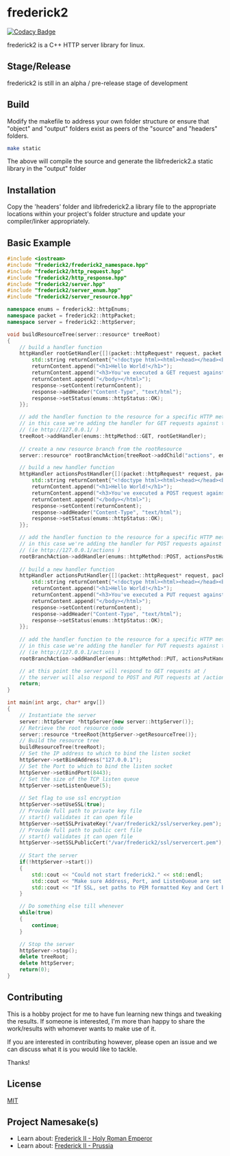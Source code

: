 # frederick2
[![Codacy Badge](https://api.codacy.com/project/badge/Grade/ad520bdcf77e402ca58ca18315d0b8c7)](https://www.codacy.com/manual/joseph.adomatis/frederick2?utm_source=github.com&amp;utm_medium=referral&amp;utm_content=DynasticSponge/frederick2&amp;utm_campaign=Badge_Grade)

frederick2 is a C++ HTTP server library for linux.

## Stage/Release

frederick2 is still in an alpha / pre-release stage of development

## Build

Modify the makefile to address your own folder structure or ensure that "object" and "output" folders exist as peers of the "source" and "headers" folders.

```bash
make static
```
The above will compile the source and generate the libfrederick2.a static library in the "output" folder

## Installation

Copy the 'headers' folder and libfrederick2.a library file to the appropriate locations within your project's folder structure and update your compiler/linker appropriately.

## Basic Example

```c++
#include <iostream>
#include "frederick2/frederick2_namespace.hpp"
#include "frederick2/http_request.hpp"
#include "frederick2/http_response.hpp"
#include "frederick2/server.hpp"
#include "frederick2/server_enum.hpp"
#include "frederick2/server_resource.hpp"

namespace enums = frederick2::httpEnums;
namespace packet = frederick2::httpPacket;
namespace server = frederick2::httpServer;

void buildResourceTree(server::resource* treeRoot)
{
    // build a handler function
    httpHandler rootGetHandler{[](packet::httpRequest* request, packet::httpResponse* response){
        std::string returnContent{"<!doctype html><html><head></head><body>"};
        returnContent.append("<h1>Hello World!</h1>");
        returnContent.append("<h3>You've executed a GET request against the root of 127.0.0.1</h3>");
        returnContent.append("</body></html>");
        response->setContent(returnContent);
        response->addHeader("Content-Type", "text/html");
        response->setStatus(enums::httpStatus::OK);
    }};

    // add the handler function to the resource for a specific HTTP method
    // in this case we're adding the handler for GET requests against the root resource
    // (ie http://127.0.0.1/ )
    treeRoot->addHandler(enums::httpMethod::GET, rootGetHandler);
    
    // create a new resource branch from the rootResource
    server::resource* rootBranchAction{treeRoot->addChild("actions", enums::resourceType::STATIC)};

    // build a new handler function    
    httpHandler actionsPostHandler{[](packet::httpRequest* request, packet::httpResponse* response){
        std::string returnContent{"<!doctype html><html><head></head><body>"};
        returnContent.append("<h1>Hello World!</h1>");
        returnContent.append("<h3>You've executed a POST request against /action of 127.0.0.1</h3>");
        returnContent.append("</body></html>");
        response->setContent(returnContent);
        response->addHeader("Content-Type", "text/html");
        response->setStatus(enums::httpStatus::OK);
    }};

    // add the handler function to the resource for a specific HTTP method
    // in this case we're adding the handler for POST requests against the 'actions'
    // (ie http://127.0.0.1/actions )
    rootBranchAction->addHandler(enums::httpMethod::POST, actionsPostHandler);
    
    // build a new handler function    
    httpHandler actionsPutHandler{[](packet::httpRequest* request, packet::httpResponse* response){
        std::string returnContent{"<!doctype html><html><head></head><body>"};
        returnContent.append("<h1>Hello World!</h1>");
        returnContent.append("<h3>You've executed a PUT request against /action of 127.0.0.1</h3>");
        returnContent.append("</body></html>");
        response->setContent(returnContent);
        response->addHeader("Content-Type", "text/html");
        response->setStatus(enums::httpStatus::OK);
    }};
    
    // add the handler function to the resource for a specific HTTP method
    // in this case we're adding the handler for PUT requests against the 'actions'
    // (ie http://127.0.0.1/actions )
    rootBranchAction->addHandler(enums::httpMethod::PUT, actionsPutHandler);

    // at this point the server will respond to GET requests at /
    // the server will also respond to POST and PUT requests at /actions
    return;
}

int main(int argc, char* argv[])
{
    // Instantiate the server
    server::httpServer *httpServer{new server::httpServer()};
    // Retrieve the root resource node
    server::resource *treeRoot{httpServer->getResourceTree()};
    // Build the resource tree
    buildResourceTree(treeRoot);
    // Set the IP address to which to bind the listen socket
    httpServer->setBindAddress("127.0.0.1");
    // Set the Port to which to bind the listen socket
    httpServer->setBindPort(8443);
    // Set the size of the TCP listen queue
    httpServer->setListenQueue(5);
    
    // Set flag to use ssl encryption
    httpServer->setUseSSL(true);
    // Provide full path to private key file
    // start() validates it can open file
    httpServer->setSSLPrivateKey("/var/frederick2/ssl/serverkey.pem");
    // Provide full path to public cert file
    // start() validates it can open file
    httpServer->setSSLPublicCert("/var/frederick2/ssl/servercert.pem");
    
    // Start the server
    if(!httpServer->start())
    {
        std::cout << "Could not start frederick2." << std::endl;
        std::cout << "Make sure Address, Port, and ListenQueue are set before calling start()" << std::endl;
        std::cout << "If SSL, set paths to PEM formatted Key and Cert before calling start()" << std::endl;
    }

    // Do something else till whenever
    while(true)
    {
        continue;
    }

    // Stop the server
    httpServer->stop();
    delete treeRoot;
    delete httpServer;
    return(0);
}
```

## Contributing

This is a hobby project for me to have fun learning new things and tweaking the results.  If someone is interested, I'm more than happy to share the work/results with whomever wants to make use of it.

If you are interested in contributing however, please open an issue and we can discuss what it is you would like to tackle.  

Thanks!

## License
[MIT](https://choosealicense.com/licenses/mit/)

## Project Namesake(s)
- Learn about: [Frederick II - Holy Roman Emperor](https://en.wikipedia.org/wiki/Frederick_II,_Holy_Roman_Emperor)
- Learn about: [Frederick II - Prussia](https://en.wikipedia.org/wiki/Frederick_the_Great)
